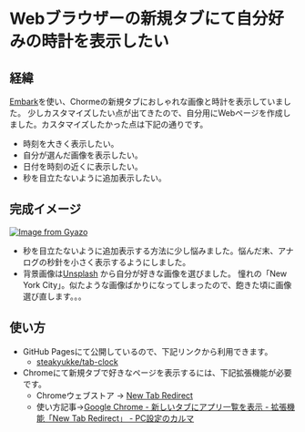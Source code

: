# Webブラウザーの新規タブにて自分好みの時計を表示したい

## 経緯
[Embark](https://chrome.google.com/webstore/detail/embark-new-tab-page/aeajehgeohhgjbhhbicilpenjfcbfnpg)を使い、Chormeの新規タブにおしゃれな画像と時計を表示していました。
少しカスタマイズしたい点が出てきたので、自分用にWebページを作成しました。カスタマイズしたかった点は下記の通りです。
- 時刻を大きく表示したい。
- 自分が選んだ画像を表示したい。
- 日付を時刻の近くに表示したい。
- 秒を目立たないように追加表示したい。

## 完成イメージ
[![Image from Gyazo](https://i.gyazo.com/76181581ca05a40b6e39ce3ff6332454.jpg)](https://gyazo.com/76181581ca05a40b6e39ce3ff6332454)

- 秒を目立たないように追加表示する方法に少し悩みました。悩んだ末、アナログの秒針を小さく表示するようにしました。
- 背景画像は[Unsplash](https://unsplash.com/) から自分が好きな画像を選びました。
	憧れの「New York City」。似たような画像ばかりになってしまったので、飽きた頃に画像選び直します。。。

## 使い方
- GitHub Pagesにて公開しているので、下記リンクから利用できます。
  - [steakyukke/tab-clock](https://steakyukke.github.io/tab-clock/)
- Chromeにて新規タブで好きなページを表示するには、下記拡張機能が必要です。
  - Chromeウェブストア → [New Tab Redirect](https://chrome.google.com/webstore/detail/new-tab-redirect/icpgjfneehieebagbmdbhnlpiopdcmna/related)
  - 使い方記事→[Google Chrome - 新しいタブにアプリ一覧を表示 - 拡張機能「New Tab Redirect」 - PC設定のカルマ](https://pc-karuma.net/google-chrome-new-tab-app-list/)

